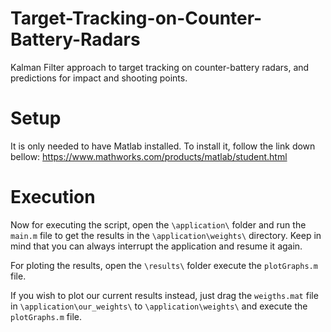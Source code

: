 # Target-Tracking-on-Counter-Battery-Radars
Kalman Filter approach to target tracking on counter-battery radars, and predictions for impact and shooting points.

# Setup
It is only needed to have Matlab installed. To install it, follow the link down bellow:
https://www.mathworks.com/products/matlab/student.html

# Execution
Now for executing the script, open the ``\application\`` folder and run the ``main.m`` file to get the results in the ``\application\weights\`` directory. Keep in mind that you can always interrupt the application and resume it again.

For ploting the results, open the ``\results\`` folder execute the ``plotGraphs.m`` file.

If you wish to plot our current results instead, just drag the ``weigths.mat`` file in ``\application\our_weights\`` to ``\application\weights\`` and execute the ``plotGraphs.m`` file.
